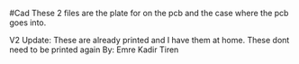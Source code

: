 #Cad
These 2 files are the plate for on the pcb and the case where the pcb goes into. 

V2 Update: These are already printed and I have them at home. These dont need to be printed again
By: Emre Kadir Tiren